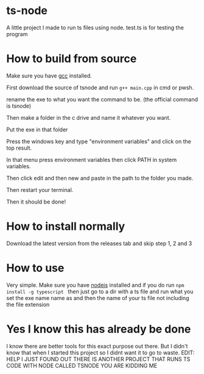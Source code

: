 # ts-node
 A little project I made to run ts files using node. test.ts is for testing the program


# How to build from source
 Make sure you have [gcc](https://gcc.gnu.org/releases.html) installed.

 First download the source of tsnode and run `g++ main.cpp` in cmd or pwsh.

 rename the exe to what you want the command to be. (the official command is tsnode)

 Then make a folder in the c drive and name it whatever you want.

 Put the exe in that folder

 Press the windows key and type "environment variables" and click on the top result.

 In that menu press environment variables then click PATH in system variables.

 Then click edit and then new and paste in the path to the folder you made.

 Then restart your terminal.

 Then it should be done!

# How to install normally
 Download the latest version from the releases tab and skip step 1, 2 and 3

# How to use
 Very simple.
 Make sure you have [nodejs](https://nodejs.org/en) installed and if you do run `npm install -g typescript
`
 then just go to a dir with a ts file and run what you set the exe name name as and then the name of your ts file not including the file extension

# Yes I know this has already be done
 I know there are better tools for this exact purpose out there.
 But I didn't know that when I started this project so I didnt want it to go to waste.
 EDIT: HELP I JUST FOUND OUT THERE IS ANOTHER PROJECT THAT RUNS TS CODE WITH NODE CALLED TSNODE YOU ARE KIDDING ME
